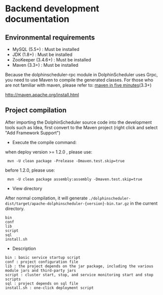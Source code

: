 # Backend development documentation

## Environmental requirements

 * MySQL (5.5+) : Must be installed
 * JDK (1.8+) : Must be installed
 * ZooKeeper (3.4.6+) : Must be installed
 * Maven (3.3+) : Must be installed

Because the dolphinscheduler-rpc module in DolphinScheduler uses Grpc, you need to use Maven to compile the generated classes.
For those who are not familiar with maven, please refer to: [maven in five minutes](http://maven.apache.org/guides/getting-started/maven-in-five-minutes.html)(3.3+)

http://maven.apache.org/install.html

## Project compilation
After importing the DolphinScheduler source code into the development tools such as Idea, first convert to the Maven project (right click and select "Add Framework Support")

* Execute the compile command:

when deploy version >= 1.2.0 , please use:
```
 mvn -U clean package -Prelease -Dmaven.test.skip=true
```

before 1.2.0, please use:
```
 mvn -U clean package assembly:assembly -Dmaven.test.skip=true
```

* View directory

After normal compilation, it will generate `./dolphinscheduler-dist/target/apache-dolphinscheduler-{version}-bin.tar.gz` in the current directory.

```
bin
conf
lib
script
sql
install.sh
```

- Description

```
bin : basic service startup script
conf : project configuration file
lib : the project depends on the jar package, including the various module jars and third-party jars
script : cluster start, stop, and service monitoring start and stop scripts
sql : project depends on sql file
install.sh : one-click deployment script
```
